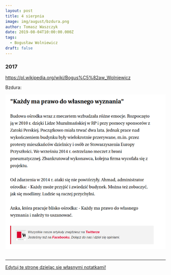 ```yaml
---
layout: post
title: 4 sierpnia
image: img/august/bzdura.png
author: Tomasz Waszczyk
date: 2019-08-04T10:00:00.000Z
tags:
  - Bogusław Wolniewicz
draft: false  
---
```


### 2017

https://pl.wikipedia.org/wiki/Bogus%C5%82aw_Wolniewicz

Bzdura:

<img src="./img/august/bzdura.png"><br><br>

---

<a href="https://github.com/TomaszWaszczyk/historia.waszczyk.com/edit/master/src/content/august-4.md" target="_blank">Edytuj tę stronę dzieląc się własnymi notatkami!</a>

